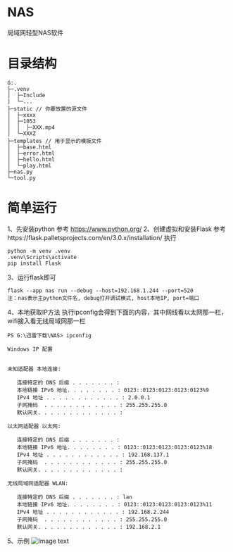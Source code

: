 # NAS
局域网轻型NAS软件

# 目录结构
```
G:.
├─.venv
│  ├─Include
|  └─...
├─static // 你要放置的源文件
│  ├─xxxx
│  ├─1053
│  │  ├─XXX.mp4
│  └─XXXZ
├─templates // 用于显示的模板文件
│  ├─base.html
│  ├─error.html
│  ├─hello.html
│  └─play.html
├─nas.py
└─tool.py
```
# 简单运行
1、先安装python
参考 https://www.python.org/
2、创建虚拟和安装Flask
参考https://flask.palletsprojects.com/en/3.0.x/installation/
执行
```
python -m venv .venv
.venv\Scripts\activate
pip install Flask
```
3、运行flask即可
```
flask --app nas run --debug --host=192.168.1.244 --port=520
注：nas表示主python文件名, debug打开调试模式, host本地IP, port=端口
```

4、本地获取IP方法
执行ipconfig会得到下面的内容，其中网线看以太网那一栏，wifi接入看无线局域网那一栏
```
PS G:\迅雷下载\NAS> ipconfig

Windows IP 配置


未知适配器 本地连接:

   连接特定的 DNS 后缀 . . . . . . . :
   本地链接 IPv6 地址. . . . . . . . : 0123::0123:0123:0123:0123%9
   IPv4 地址 . . . . . . . . . . . . : 2.0.0.1
   子网掩码  . . . . . . . . . . . . : 255.255.255.0
   默认网关. . . . . . . . . . . . . :

以太网适配器 以太网:

   连接特定的 DNS 后缀 . . . . . . . :
   本地链接 IPv6 地址. . . . . . . . : 0123::0123:0123:0123:0123%18
   IPv4 地址 . . . . . . . . . . . . : 192.168.137.1
   子网掩码  . . . . . . . . . . . . : 255.255.255.0
   默认网关. . . . . . . . . . . . . :

无线局域网适配器 WLAN:

   连接特定的 DNS 后缀 . . . . . . . : lan
   本地链接 IPv6 地址. . . . . . . . : 0123::0123:0123:0123:0123%11
   IPv4 地址 . . . . . . . . . . . . : 192.168.2.244
   子网掩码  . . . . . . . . . . . . : 255.255.255.0
   默认网关. . . . . . . . . . . . . : 192.168.2.1
```

5、示例
![Image text](images/)